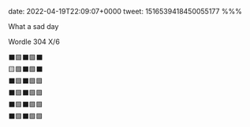 date: 2022-04-19T22:09:07+0000
tweet: 1516539418450055177
%%%

What a sad day

Wordle 304 X/6

⬛🟩⬛🟩⬛  
🟨🟩⬛🟩⬛  
⬛🟩⬛🟩🟩  
⬛🟩⬛🟩🟩  
⬛🟩⬛🟩🟩  
⬛🟩⬛🟩🟩
